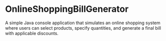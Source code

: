 # OnlineShoppingBillGenerator
A simple Java console application that simulates an online shopping system where users can select products, specify quantities, and generate a final bill with applicable discounts.
